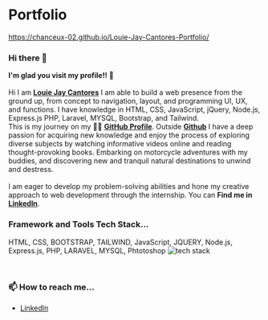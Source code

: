 # Portfolio
https://chanceux-02.github.io/Louie-Jay-Cantores-Portfolio/

### Hi there 👋

**I'm glad you visit my profile!!** :star_struck: <br><br> Hi I am [**Louie Jay Cantores**](https://web.facebook.com/ackoesi.louie) I am able to build a web presence from the ground up, from concept to navigation, layout, and programming UI, UX, and functions. I have knowledge in HTML, CSS, JavaScript, jQuery, Node.js, Express.js PHP, Laravel, MYSQL, Bootstrap, and Tailwind. <br> This is my journey on my :running_man: [**GitHub Profile**](https://github.com/Chanceux-02?tab=repositories). Outside [**Github**](https://github.com/Chanceux-02) I have a deep passion for acquiring new knowledge and enjoy the process of exploring diverse subjects by watching informative videos online and reading thought-provoking books. Embarking on motorcycle adventures with my buddies, and discovering new and tranquil natural destinations to unwind and destress. 
<br>
<br>
I am eager to develop my problem-solving abilities and hone my creative approach to web development through the internship.
You can **Find me in** [**LinkedIn**](https://www.linkedin.com/in/louie-jay-cantores-988a79233/).
<br>

### Framework and Tools Tech Stack...
HTML, CSS, BOOTSTRAP, TAILWIND, JavaScript, JQUERY, Node.js, Express.js, PHP, LARAVEL, MYSQL, Phtotoshop
![tech stack](https://github.com/Chanceux-02/Chanceux-02/assets/99269976/15563e08-16e0-40cf-8b8f-33bc21a73900)

<br>

### 📫 How to reach me...
- [LinkedIn](https://www.linkedin.com/in/louie-jay-cantores-988a79233/)

